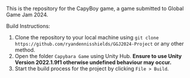 This is the repository for the CapyBoy game, a game submitted to Global Game Jam 2024.

Build Instructions:
1. Clone the repository to your local machine using `git clone https://github.com/ryandennisshields/GGJ2024-Project` or any other method.
2. Open the folder `Capybara Game` using Unity Hub. **Ensure to use Unity Version 2022.1.9f1 otherwise undefined behaviour may occur.**
3. Start the build process for the project by clicking `File > Build`.
